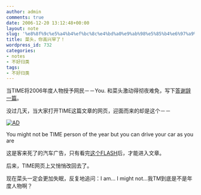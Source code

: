 ```yaml
---
author: admin
comments: true
date: 2006-12-20 13:12:48+00:00
layout: note
slug: '%e8%8f%9c%e5%a4%b4%ef%bc%8c%e4%bd%a0%e9%ab%98%e5%85%b4%e6%97%a9%e4%ba%86%ef%bc%81'
title: 菜头，你高兴早了！
wordpress_id: 732
categories:
- notes
- 不好归类
tags:
- 不好归类
---
```


当TIME将2006年度人物授予网民－－You. 和菜头激动得彻夜难免，写下[答谢辞一篇](http://www.caobian.info/?p=1542)。

没过几天，当大家打开TIME这篇文章的网页，迎面而来的却是这个－－

[![AD](http://static.flickr.com/135/328089021_9af2b01150_m.jpg)](http://cache.ultramercial.com/d/005-434/chrysler_flash.html)

You might not be TIME person of the year
but you can drive your car as you are

这是客来死了的汽车广告，只有看完[这个FLASH](http://cache.ultramercial.com/d/005-434/chrysler_flash.html)后，才能进入文章。

后来，TIME网页上又悄悄改回去了。

现在菜头一定会更加失眠，反复地追问：I am... I might not...我TM到底是不是年度人物啊？



